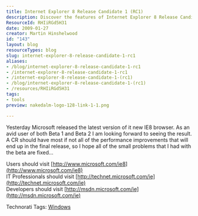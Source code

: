 ```yaml
---
title: Internet Explorer 8 Release Candidate 1 (RC1)
description: Discover the features of Internet Explorer 8 Release Candidate 1. Explore performance improvements and fixes that enhance your browsing experience!
ResourceId: RHIiRGd5H31
date: 2009-01-27
creator: Martin Hinshelwood
id: "143"
layout: blog
resourceTypes: blog
slug: internet-explorer-8-release-candidate-1-rc1
aliases:
- /blog/internet-explorer-8-release-candidate-1-rc1
- /internet-explorer-8-release-candidate-1-rc1
- /internet-explorer-8-release-candidate-1-(rc1)
- /blog/internet-explorer-8-release-candidate-1-(rc1)
- /resources/RHIiRGd5H31
tags:
- tools
preview: nakedalm-logo-128-link-1-1.png

---
```

Yesterday Microsoft released the latest version of it new IE8 browser. As an avid user of both Beta 1 and Beta 2 I am looking forward to seeing the result. A CR should have most if not all of the performance improvements that will end up in the final release, so I hope all of the small problems that I had with the beta are fixed…

Users should visit [http://www.microsoft.com/ie8](http://www.microsoft.com/ie8)  
IT Professionals should visit [http://technet.microsoft.com/ie](http://technet.microsoft.com/ie)  
Developers should visit [http://msdn.microsoft.com/ie](http://msdn.microsoft.com/ie)

Technorati Tags: [Windows](http://technorati.com/tags/Windows)
